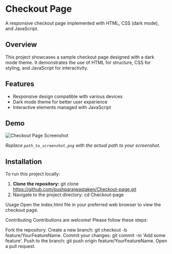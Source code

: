# Checkout Page

A responsive checkout page implemented with HTML, CSS (dark mode), and JavaScript.

## Overview

This project showcases a sample checkout page designed with a dark mode theme. It demonstrates the use of HTML for structure, CSS for styling, and JavaScript for interactivity.

## Features

- Responsive design compatible with various devices
- Dark mode theme for better user experience
- Interactive elements managed with JavaScript

## Demo

![Checkout Page Screenshot](path_to_screenshot.png)

*Replace `path_to_screenshot.png` with the actual path to your screenshot.*

## Installation

To run this project locally:

1. **Clone the repository:**
   git clone https://github.com/pushparajwastaken/Checkout-page.git
2. Navigate to the project directory:
    cd Checkout-page
   
Usage
Open the index.html file in your preferred web browser to view the checkout page.

Contributing
Contributions are welcome! Please follow these steps:

Fork the repository.
Create a new branch: git checkout -b feature/YourFeatureName.
Commit your changes: git commit -m 'Add some feature'.
Push to the branch: git push origin feature/YourFeatureName.
Open a pull request.
